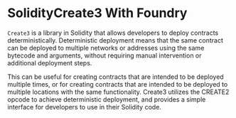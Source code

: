 # SolidityCreate3 With Foundry
`Create3` is a library in Solidity that allows developers to deploy contracts deterministically. Deterministic deployment means that the same contract can be deployed to multiple networks or addresses using the same bytecode and arguments, without requiring manual intervention or additional deployment steps. 

This can be useful for creating contracts that are intended to be deployed multiple times, or for creating contracts that are intended to be deployed to multiple locations with the same functionality. Create3 utilizes the CREATE2 opcode to achieve deterministic deployment, and provides a simple interface for developers to use in their Solidity code.
